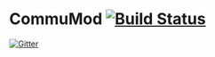 CommuMod [![Build Status](https://travis-ci.org/Cyb3rWarri0r8/CommuMod.svg)](https://travis-ci.org/Cyb3rWarri0r8/CommuMod)
=====

[![Gitter](https://badges.gitter.im/Join%20Chat.svg)](https://gitter.im/Cyb3rWarri0r8/CommuMod?utm_source=badge&utm_medium=badge&utm_campaign=pr-badge&utm_content=badge)
